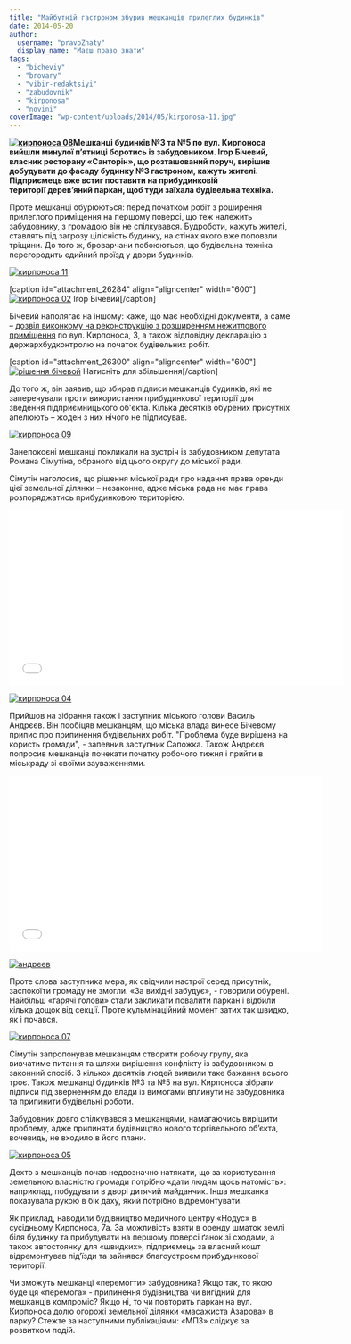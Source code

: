 ```yaml
---
title: "Майбутній гастроном збурив мешканців прилеглих будинків"
date: 2014-05-20
author: 
  username: "pravoZnaty"
  display_name: "Маєш право знати"
tags: 
  - "bicheviy"
  - "brovary"
  - "vibir-redaktsiyi"
  - "zabudovnik"
  - "kirponosa"
  - "novini"
coverImage: "wp-content/uploads/2014/05/kirponosa-11.jpg"
---
```


**[![кирпоноса 08](https://mpz.brovary.org/wp-content/uploads/2014/05/kirponosa-08.jpg)](https://mpz.brovary.org/wp-content/uploads/2014/05/kirponosa-08.jpg)Мешканці будинків №3 та №5 по вул. Кирпоноса вийшли минулої п’ятниці боротись із забудовником. Ігор Бічевий, власник ресторану «Санторін», що розташований поруч, вирішив добудувати до фасаду будинку №3 гастроном, кажуть жителі. Підприємець вже встиг поставити на прибудинковій території дерев’яний паркан, щоб туди заїхала будівельна техніка.**

Проте мешканці обурюються: перед початком робіт з роширення прилеглого приміщення на першому поверсі, що теж належить забудовнику, з громадою він не спілкувався. Будроботи, кажуть жителі, ставлять під загрозу цілісність будинку, на стінах якого вже поповзли тріщини. До того ж, броварчани побоюються, що будівельна техніка перегородить єдийний проїзд у двори будинків.

[![кирпоноса 11](https://mpz.brovary.org/wp-content/uploads/2014/05/kirponosa-11.jpg)](https://mpz.brovary.org/wp-content/uploads/2014/05/kirponosa-11.jpg)

\[caption id="attachment\_26284" align="aligncenter" width="600"\][![кирпоноса 02](https://mpz.brovary.org/wp-content/uploads/2014/05/kirponosa-02.jpg)](https://mpz.brovary.org/wp-content/uploads/2014/05/kirponosa-02.jpg) Ігор Бічевий\[/caption\]

Бічевий наполягає на іншому: каже, що має необхідні документи, а саме – [дозвіл виконкому на реконструкцію з розширенням нежитлового приміщення](http://www.brovary.kiev.ua/r%D1%96shennya-vikonavchogo-kom%D1%96tetu-648) по вул. Кирпоноса, 3, а також відповідну декларацію з держархбудконтролю на початок будівельних робіт.

\[caption id="attachment\_26300" align="aligncenter" width="600"\][![рішення бічевой](https://mpz.brovary.org/wp-content/uploads/2014/05/rishennya-bichevoy.jpg)](https://mpz.brovary.org/wp-content/uploads/2014/05/rishennya-bichevoy.jpg) Натисніть для збільшення\[/caption\]

До того ж, він заявив, що збирав підписи мешканців будинків, які не заперечували проти використання прибудинкової території для зведення підприємницького об'єкта. Кілька десятків обурених присутніх апелюють – жоден з них нічого не підписував.

[![кирпоноса 09](https://mpz.brovary.org/wp-content/uploads/2014/05/kirponosa-09.jpg)](https://mpz.brovary.org/wp-content/uploads/2014/05/kirponosa-09.jpg)

Занепокоєні мешканці покликали на зустріч із забудовником депутата Романа Сімутіна, обраного від цього округу до міської ради.

Сімутін наголосив, що рішення міської ради про надання права оренди цієї земельної ділянки – незаконне, адже міська рада не має права розпоряджатись прибудинковою територією.

<iframe src="//www.youtube.com/embed/SxWpQP70sa4" width="600" height="315" frameborder="0" allowfullscreen="allowfullscreen"></iframe>

[![кирпоноса 04](https://mpz.brovary.org/wp-content/uploads/2014/05/kirponosa-04.jpg)](https://mpz.brovary.org/wp-content/uploads/2014/05/kirponosa-04.jpg)

Прийшов на зібрання також і заступник міського голови Василь Андрєєв. Він пообіцяв мешканцям, що міська влада винесе Бічевому припис про припинення будівельних робіт. "Проблема буде вирішена на користь громади", - запевнив заступник Сапожка. Також Андрєєв попросив мешканців почекати початку робочого тижня і прийти в міськраду зі своїми зауваженнями.

<iframe src="//www.youtube.com/embed/Cg7YmrpSt0U" width="560" height="315" frameborder="0" allowfullscreen="allowfullscreen"></iframe>

[![андреев](https://mpz.brovary.org/wp-content/uploads/2014/05/andreev-.jpg)](https://mpz.brovary.org/wp-content/uploads/2014/05/andreev-.jpg)

Проте слова заступника мера, як свідчили настрої серед присутніх, заспокоїти громаду не змогли. «За вихідні забудує», - говорили обурені. Найбільш «гарячі голови» стали закликати повалити паркан і відбили кілька дощок від секції. Проте кульмінаційний момент затих так швидко, як і почався.

[![кирпоноса 07](https://mpz.brovary.org/wp-content/uploads/2014/05/kirponosa-07.jpg)](https://mpz.brovary.org/wp-content/uploads/2014/05/kirponosa-07.jpg)

Сімутін запропонував мешканцям створити робочу групу, яка вивчатиме питання та шляхи вирішення конфлікту із забудовником в законний спосіб. З кількох десятків людей виявили таке бажання всього троє. Також мешканці будинків №3 та №5 на вул. Кирпоноса зібрали підписи під зверненням до влади із вимогами вплинути на забудовника та припинити будівельні роботи.

Забудовник довго спілкувався з мешканцями, намагаючись вирішити проблему, адже припиняти будівництво нового торгівельного об’єкта, вочевидь, не входило в його плани.

[![кирпоноса 05](https://mpz.brovary.org/wp-content/uploads/2014/05/kirponosa-05.jpg)](https://mpz.brovary.org/wp-content/uploads/2014/05/kirponosa-05.jpg)

Дехто з мешканців почав недвозначно натякати, що за користування земельною власністю громади потрібно «дати людям щось натомість»: наприклад, побудувати в дворі дитячий майданчик. Інша мешканка показувала рукою в бік даху, який потрібно відремонтувати.

Як приклад, наводили будівництво медичного центру «Нодус» в сусідньому Кирпоноса, 7а. За можливість взяти в оренду шматок землі біля будинку та прибудувати на першому поверсі ґанок зі сходами, а також автостоянку для «швидких», підприємець за власний кошт відремонтував під’їзди та зайнявся благоустроєм прибудинкової території.

Чи зможуть мешканці «перемогти» забудовника? Якщо так, то якою буде ця «перемога» - припинення будівництва чи вигідний для мешканців компроміс? Якщо ні, то чи повторить паркан на вул. Кирпоноса долю огорожі земельної ділянки «масажиста Азарова» в парку? Стежте за наступними публікаціями: «МПЗ» слідкує за розвитком подій.
